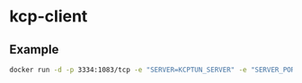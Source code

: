 # kcp-client

## Example

```bash
docker run -d -p 3334:1083/tcp -e "SERVER=KCPTUN_SERVER" -e "SERVER_PORT=KCPTUN_SERVER_PORT" -e "KCP_PASSWORD=KCPTUN_PASSWORD" --name kcp yaleh/kcp-client
```

